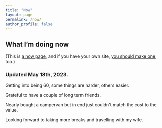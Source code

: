 ```yaml
---
title: "Now"
layout: page
permalink: /now/
author_profile: false
---
```


<h2>What I’m doing now</h2>

(This is <a href="https://nownownow.com/about">a now page</a>, and if you have your own site, <a href="https://nownownow.com/about">you should make one</a>, too.)

### Updated May 18th, 2023.

Getting into being 60, some things are harder, others easier.

Grateful to have a couple of long term friends.

Nearly bought a campervan but in end just couldn't match the cost to the value.

Looking forward to taking more breaks and travelling with my wife.
